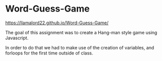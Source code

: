 # Word-Guess-Game


https://llamalord22.github.io/Word-Guess-Game/


The goal of this assignment was to create a Hang-man style game using Javascript.

In order to do that we had to make use of the creation of variables, and forloops for the first time outside of class.
